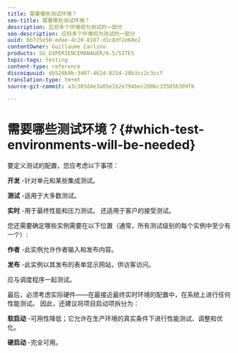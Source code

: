 ```yaml
---
title: 需要哪些测试环境？
seo-title: 需要哪些测试环境？
description: 应将多个环境视为测试的一部分
seo-description: 应将多个环境视为测试的一部分
uuid: bb725e50-edae-4c20-8107-d1c8df2e60e2
contentOwner: Guillaume Carlino
products: SG_EXPERIENCEMANAGER/6.5/SITES
topic-tags: testing
content-type: reference
discoiquuid: db528b9b-3407-462d-8254-20b3cc2c3ccf
translation-type: tm+mt
source-git-commit: a3c303d4e3a85e1b2e794bec2006c335056309fb

---
```



# 需要哪些测试环境？{#which-test-environments-will-be-needed}

要定义测试的配置，您应考虑以下事项：

**开发** -针对单元和某些集成测试。

**测试** -适用于大多数测试。

**实时** -用于最终性能和压力测试。 还适用于客户的接受测试。

您还需要确定哪些实例需要在以下位置（通常，所有测试级别的每个实例中至少有一个）:

**作者** -此实例允许作者输入和发布内容。

**发布** -此实例以其发布的表单显示网站，供访客访问。

应与调度程序一起测试。

最后，必须考虑实际硬件——在最接近最终实时环境的配置中，在系统上进行任何性能测试。 因此，还建议将项目启动项拆分为：

**软启动** -可用性降低；它允许在生产环境的真实条件下进行性能测试、调整和优化。

**硬启动** -完全可用。
